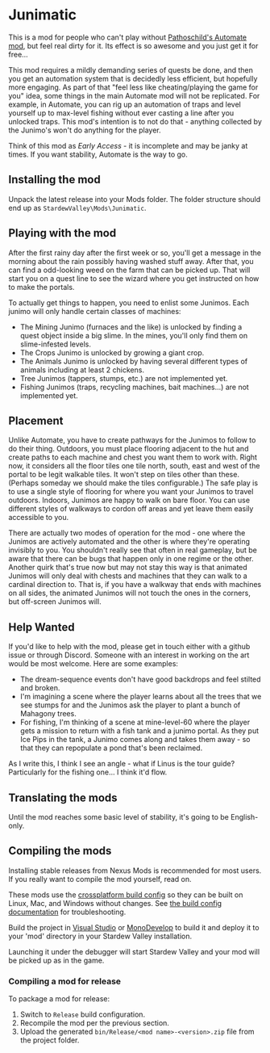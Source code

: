 ﻿# Junimatic

This is a mod for people who can't play without [Pathoschild's Automate mod](https://github.com/Pathoschild/StardewMods/tree/develop/Automate),
but feel real dirty for it.  Its effect is so awesome and you just get it for free...

This mod requires a mildly demanding series of quests be done, and then you get an automation
system that is decidedly less efficient, but hopefully more engaging.  As part of that
"feel less like cheating/playing the game for you" idea, some things in the main Automate
mod will not be replicated.  For example, in Automate, you can rig up an automation of
traps and level yourself up to max-level fishing without ever casting a line after you
unlocked traps.  This mod's intention is to not do that - anything collected by the
Junimo's won't do anything for the player.

Think of this mod as *Early Access* - it is incomplete and may be janky at times.
If you want stability, Automate is the way to go.

## Installing the mod

Unpack the latest release into your Mods folder.  The folder structure should end up as `StardewValley\Mods\Junimatic`.

## Playing with the mod

After the first rainy day after the first week or so, you'll get a message in the morning about
the rain possibly having washed stuff away.  After that, you can find a odd-looking weed on the
farm that can be picked up.  That will start you on a quest line to see the wizard where you get
instructed on how to make the portals.

To actually get things to happen, you need to enlist some Junimos.  Each junimo will only handle
certain classes of machines:

* The Mining Junimo (furnaces and the like) is unlocked by finding a quest object inside a big slime.  In the mines,
  you'll only find them on slime-infested levels.
* The Crops Junimo is unlocked by growing a giant crop.
* The Animals Junimo is unlocked by having several different types of animals including at least 2 chickens.
* Tree Junimos (tappers, stumps, etc.) are not implemented yet.
* Fishing Junimos (traps, recycling machines, bait machines...) are not implemented yet.

## Placement

Unlike Automate, you have to create pathways for the Junimos to follow to do their thing.  Outdoors,
you must place flooring adjacent to the hut and create paths to each machine and chest you want them
to work with.  Right now, it considers all the floor tiles one tile north, south, east and west of the
portal to be legit walkable tiles.  It won't step on tiles other than these.  (Perhaps someday we should
make the tiles configurable.)  The safe play is to use a single style of flooring for where you want
your Junimos to travel outdoors.  Indoors, Junimos are happy to walk on bare floor.  You can use different
styles of walkways to cordon off areas and yet leave them easily accessible to you.

There are actually two modes of operation for the mod - one where the Junimos are actively automated
and the other is where they're operating invisibly to you.  You shouldn't really see that often in
real gameplay, but be aware that there can be bugs that happen only in one regime or the other.
Another quirk that's true now but may not stay this way is that animated Junimos will only deal with
chests and machines that they can walk to a cardinal direction to.  That is, if you have a walkway
that ends with machines on all sides, the animated Junimos will not touch the ones in the corners,
but off-screen Junimos will.

## Help Wanted

If you'd like to help with the mod, please get in touch either with a github issue or through Discord.
Someone with an interest in working on the art would be most welcome.  Here are some examples:

* The dream-sequence events don't have good backdrops and feel stilted and broken.  
* I'm imagining a scene where the player learns about all the trees that we see stumps for
  and the Junimos ask the player to plant a bunch of Mahagony trees.
* For fishing, I'm thinking of a scene at mine-level-60 where the player gets a mission to return
  with a fish tank and a junimo portal.  As they put Ice Pips in the tank, a Junimo comes along
  and takes them away - so that they can repopulate a pond that's been reclaimed.

As I write this, I think I see an angle - what if Linus is the tour guide?  Particularly for the
fishing one...  I think it'd flow.

## Translating the mods
Until the mod reaches some basic level of stability, it's going to be English-only.

## Compiling the mods
Installing stable releases from Nexus Mods is recommended for most users. If you really want to
compile the mod yourself, read on.

These mods use the [crossplatform build config](https://www.nuget.org/packages/Pathoschild.Stardew.ModBuildConfig)
so they can be built on Linux, Mac, and Windows without changes. See [the build config documentation](https://www.nuget.org/packages/Pathoschild.Stardew.ModBuildConfig)
for troubleshooting.

Build the project in [Visual Studio](https://www.visualstudio.com/vs/community/) or [MonoDevelop](https://www.monodevelop.com/) to
build it and deploy it to your 'mod' directory in your Stardew Valley installation.

Launching it under the debugger will start Stardew Valley and your mod will be picked up as in the game.

### Compiling a mod for release
To package a mod for release:

1. Switch to `Release` build configuration.
2. Recompile the mod per the previous section.
3. Upload the generated `bin/Release/<mod name>-<version>.zip` file from the project folder.
